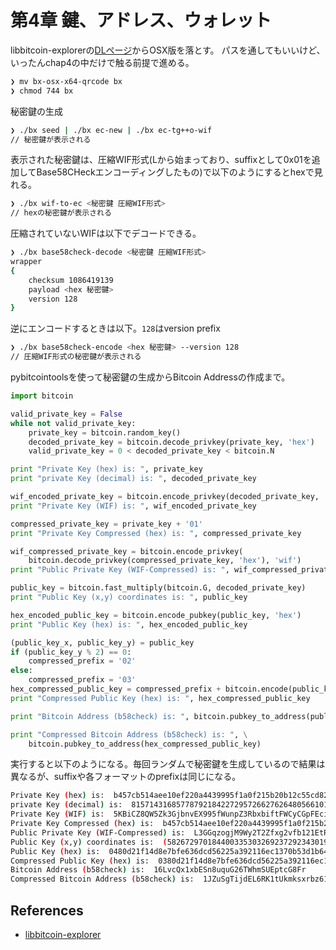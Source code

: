 # 第4章 鍵、アドレス、ウォレット

libbitcoin-explorerの[DLページ](https://github.com/libbitcoin/libbitcoin-explorer/wiki/Download-BX)からOSX版を落とす。
パスを通してもいいけど、いったんchap4の中だけで触る前提で進める。

```sh
❯ mv bx-osx-x64-qrcode bx
❯ chmod 744 bx
```

秘密鍵の生成

```sh
❯ ./bx seed | ./bx ec-new | ./bx ec-tg++o-wif
// 秘密鍵が表示される
```

表示された秘密鍵は、圧縮WIF形式(Lから始まっており、suffixとして0x01を追加してBase58CHeckエンコーディングしたもの)で以下のようにするとhexで見れる。

```sh
❯ ./bx wif-to-ec <秘密鍵 圧縮WIF形式>
// hexの秘密鍵が表示される
```

圧縮されていないWIFは以下でデコードできる。

```sh
❯ ./bx base58check-decode <秘密鍵 圧縮WIF形式>
wrapper
{
    checksum 1086419139
    payload <hex 秘密鍵>
    version 128
}
```

逆にエンコードするときは以下。`128`はversion prefix

```sh
❯ ./bx base58check-encode <hex 秘密鍵> --version 128
// 圧縮WIF形式の秘密鍵が表示される
```

pybitcointoolsを使って秘密鍵の生成からBitcoin Addressの作成まで。

```python
import bitcoin

valid_private_key = False
while not valid_private_key:
    private_key = bitcoin.random_key()
    decoded_private_key = bitcoin.decode_privkey(private_key, 'hex')
    valid_private_key = 0 < decoded_private_key < bitcoin.N

print "Private Key (hex) is: ", private_key
print "private Key (decimal) is: ", decoded_private_key

wif_encoded_private_key = bitcoin.encode_privkey(decoded_private_key, 'wif')
print "Private Key (WIF) is: ", wif_encoded_private_key

compressed_private_key = private_key + '01'
print "Private Key Compressed (hex) is: ", compressed_private_key

wif_compressed_private_key = bitcoin.encode_privkey(
    bitcoin.decode_privkey(compressed_private_key, 'hex'), 'wif')
print "Public Private Key (WIF-Compressed) is: ", wif_compressed_private_key

public_key = bitcoin.fast_multiply(bitcoin.G, decoded_private_key)
print "Public Key (x,y) coordinates is: ", public_key

hex_encoded_public_key = bitcoin.encode_pubkey(public_key, 'hex')
print "Public Key (hex) is: ", hex_encoded_public_key

(public_key_x, public_key_y) = public_key
if (public_key_y % 2) == 0:
    compressed_prefix = '02'
else:
    compressed_prefix = '03'
hex_compressed_public_key = compressed_prefix + bitcoin.encode(public_key_x, 16)
print "Compressed Public Key (hex) is: ", hex_compressed_public_key

print "Bitcoin Address (b58check) is: ", bitcoin.pubkey_to_address(public_key)

print "Compressed Bitcoin Address (b58check) is: ", \
    bitcoin.pubkey_to_address(hex_compressed_public_key)
```

実行すると以下のようになる。毎回ランダムで秘密鍵を生成しているので結果は異なるが、suffixや各フォーマットのprefixは同じになる。

```sh
Private Key (hex) is:  b457cb514aee10ef220a4439995f1a0f215b20b12c55cd82a17201fa2d1bfb5c
private Key (decimal) is:  81571431685778792184227295726627626480566101607618562145556148059429505071964
Private Key (WIF) is:  5KBiCZ8QW5Zk3GjbnvEX995fWunpZ3RbxbiftFWCyCGpFEciRPt
Private Key Compressed (hex) is:  b457cb514aee10ef220a4439995f1a0f215b20b12c55cd82a17201fa2d1bfb5c01
Public Private Key (WIF-Compressed) is:  L3GGqzogjM9Wy2T2Zfxg2vfb121EtRhbJQEvdD1uq2koXQDGW3Bp
Public Key (x,y) coordinates is:  (58267297018440033530326923729234301977737564316099172296358591600257564791929L, 109112151528072890448107021346230180838035048850803743098219832131836667287791L)
Public Key (hex) is:  0480d21f14d8e7bfe636dcd56225a392116ec1370b53d1b64c10e81b472405d479f13b4a0ba06cb79b44a86886c3b43195a99034c33ca17cca20b525810da4d8ef
Compressed Public Key (hex) is:  0380d21f14d8e7bfe636dcd56225a392116ec1370b53d1b64c10e81b472405d479
Bitcoin Address (b58check) is:  16LvcQx1xbESn8uquG26TWhmSUEptcG8Fr
Compressed Bitcoin Address (b58check) is:  1JZuSgTijdEL6RK1tUkmksxrbz61MmFV8k
```

## References
* [libbitcoin-explorer](https://github.com/libbitcoin/libbitcoin-explorer/wiki/)
